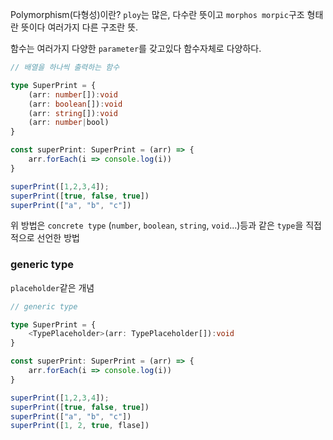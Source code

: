 Polymorphism(다형성)이란?
`ploy`는 많은, 다수란 뜻이고  `morphos morpic`구조 형태란 뜻이다 여러가지 다른 구조란 뜻.

함수는 여러가지 다양한 `parameter`를 갖고있다 함수자체로 다양하다.
```ts
// 배열을 하나씩 출력하는 함수

type SuperPrint = { 
	(arr: number[]):void
	(arr: boolean[]):void
	(arr: string[]):void
	(arr: number|bool)
}

const superPrint: SuperPrint = (arr) => {
	arr.forEach(i => console.log(i))
}

superPrint([1,2,3,4]);
superPrint([true, false, true])
superPrint(["a", "b", "c"])
```

위 방법은 `concrete type` (`number`, `boolean`, `string`, `void`...)등과 같은 `type`을 직접적으로 선언한 방법

### generic type
`placeholder`같은 개념
```ts
// generic type

type SuperPrint = { 
	<TypePlaceholder>(arr: TypePlaceholder[]):void
}

const superPrint: SuperPrint = (arr) => {
	arr.forEach(i => console.log(i))
}

superPrint([1,2,3,4]);
superPrint([true, false, true])
superPrint(["a", "b", "c"])
superPrint([1, 2, true, flase])
```